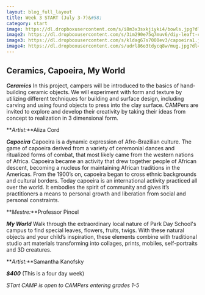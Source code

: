 ```yaml
---
layout: blog_full_layout
title: Week 3 START (July 3-7)&#58; 
category: start
image: https://dl.dropboxusercontent.com/s/i8m3x3sxkjiyki4/bowls.jpg?dl=0
image2: https://dl.dropboxusercontent.com/s/3im290e75q7muv6/diy-leaft-crafts-painted-leaves-hazel-terry_zps18497d5f.jpg?dl=0
image3: https://dl.dropboxusercontent.com/s/kldag67s7000ev3/capoeira1.jpg?dl=0
image4: https://dl.dropboxusercontent.com/s/udrl86o3tdycq8w/mug.jpg?dl=0
---
```


## Ceramics, Capoeira, My World

**_Ceramics_** 
In this project, campers will be introduced to the basics of hand-building ceramic objects. We will experiment with form and texture by utilizing different techniques for building and surface design, including carving and using found objects to press into the clay surface. CAMPers are invited to explore and develop their creativity by taking their ideas from concept to realization in 3 dimensional form. 

**_Artist:_**Aliza Cord


**_Capoeira_**
Capoeira is a dynamic expression of Afro-Brazilian culture. The game of capoeira derived from a variety of ceremonial dances and ritualized forms of combat, that most likely came from the western nations of Africa. Capoeira became an activity that drew together people of African descent, becoming a nucleus for maintaining African traditions in the Americas. From the 1900’s on, capoeira began to cross ethnic backgrounds and cultural borders. Today capoeira is an international activity practiced all over the world. It embodies the spirit of community and gives it’s practitioners a means to personal growth and liberation from social and personal constraints.

**_Mestre:_**Professor Pincel

 
**_My World_**
Walk through the extraordinary local nature of Park Day School's campus to find special leaves, flowers, fruits, twigs. With these natural objects and your child’s inspiration, these elements combine with traditional studio art materials transforming into collages, prints, mobiles, self-portraits and 3D creatures. 

**_Artist:_**Samantha Kanofsky


**_$400_** (This is a four day week)

*STart CAMP is open to CAMPers entering grades 1-5*
